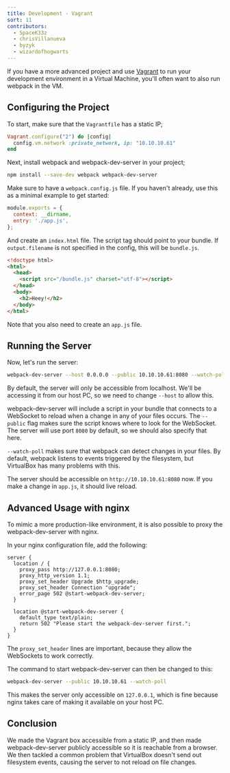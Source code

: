 ```yaml
---
title: Development - Vagrant
sort: 11
contributors:
  - SpaceK33z
  - chrisVillanueva
  - byzyk
  - wizardofhogwarts
---
```


If you have a more advanced project and use [Vagrant](https://www.vagrantup.com/) to run your development environment in a Virtual Machine, you'll often want to also run webpack in the VM.

## Configuring the Project

To start, make sure that the `Vagrantfile` has a static IP;

```ruby
Vagrant.configure("2") do |config|
  config.vm.network :private_network, ip: "10.10.10.61"
end
```

Next, install webpack and webpack-dev-server in your project;

```bash
npm install --save-dev webpack webpack-dev-server
```

Make sure to have a `webpack.config.js` file. If you haven't already, use this as a minimal example to get started:

```js
module.exports = {
  context: __dirname,
  entry: './app.js',
};
```

And create an `index.html` file. The script tag should point to your bundle. If `output.filename` is not specified in the config, this will be `bundle.js`.

```html
<!doctype html>
<html>
  <head>
    <script src="/bundle.js" charset="utf-8"></script>
  </head>
  <body>
    <h2>Heey!</h2>
  </body>
</html>
```

Note that you also need to create an `app.js` file.

## Running the Server

Now, let's run the server:

```bash
webpack-dev-server --host 0.0.0.0 --public 10.10.10.61:8080 --watch-poll
```

By default, the server will only be accessible from localhost. We'll be accessing it from our host PC, so we need to change `--host` to allow this.

webpack-dev-server will include a script in your bundle that connects to a WebSocket to reload when a change in any of your files occurs.
The `--public` flag makes sure the script knows where to look for the WebSocket. The server will use port `8080` by default, so we should also specify that here.

`--watch-poll` makes sure that webpack can detect changes in your files. By default, webpack listens to events triggered by the filesystem, but VirtualBox has many problems with this.

The server should be accessible on `http://10.10.10.61:8080` now. If you make a change in `app.js`, it should live reload.

## Advanced Usage with nginx

To mimic a more production-like environment, it is also possible to proxy the webpack-dev-server with nginx.

In your nginx configuration file, add the following:

```nginx
server {
  location / {
    proxy_pass http://127.0.0.1:8080;
    proxy_http_version 1.1;
    proxy_set_header Upgrade $http_upgrade;
    proxy_set_header Connection "upgrade";
    error_page 502 @start-webpack-dev-server;
  }

  location @start-webpack-dev-server {
    default_type text/plain;
    return 502 "Please start the webpack-dev-server first.";
  }
}
```

The `proxy_set_header` lines are important, because they allow the WebSockets to work correctly.

The command to start webpack-dev-server can then be changed to this:

```bash
webpack-dev-server --public 10.10.10.61 --watch-poll
```

This makes the server only accessible on `127.0.0.1`, which is fine because nginx takes care of making it available on your host PC.

## Conclusion

We made the Vagrant box accessible from a static IP, and then made webpack-dev-server publicly accessible so it is reachable from a browser. We then tackled a common problem that VirtualBox doesn't send out filesystem events, causing the server to not reload on file changes.
